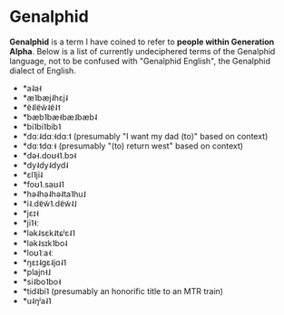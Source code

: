 
# Genalphid

<b>Genalphid</b> is a term I have coined to refer to <b>people within Generation Alpha</b>. Below is a list of currently undeciphered terms of the Genalphid language, not to be confused with "Genalphid English", the Genalphid dialect of English.

  <ul>
    <li>*a˨a˧</li>
    <li>*æ˥bæj˨hɛj˨</li>
    <li>*ɐ̃˨lɐ̃w̃˨ɐ̃˨˦</li>
    <li>*bæb˥bæ˧bæ˩bæb˨</li>
    <li>*bi˥bi˥bib˥</li>
    <li>*dɑː˨dɑː˧dɑː˦ (presumably "I want my dad (to)" based on context)</li>
    <li>*dɑː˦dɑː˧ (presumably "(to) return west" based on context)</li>
    <li>*də˧.doʊ˧˥.bɔ˧</li>
    <li>*dy˨dy˨dyd˨</li>
    <li>*ɛl˥ji˨</li>
    <li>*foʊ˥.saʊ˨˥</li>
    <li>*hə˨hə˨hə˨ta˥hu˩</li>
    <li>*i˨.dɐ̃w̃˥.dɐ̃w̃˨˩</li>
    <li>*jɛɪ˧</li>
    <li>*ji˥˧ː</li>
    <li>*lək˨sɛk˨tɕʲɛ˨˥</li>
    <li>*lək˨sɪk˥bo˨</li>
    <li>*loʊ˥ːa˧ː</li>
    <li>*ŋɛɪ˨gɛ˨jɑ˨˥</li>
    <li>*plajn˧˩</li>
    <li>*si˨bo˥bo˧</li>
    <li>*tid˨bi˥ (presumably an honorific title to an MTR train)</li>
    <li>*u˨ŋʲa˨˥</li>
  </ul>


